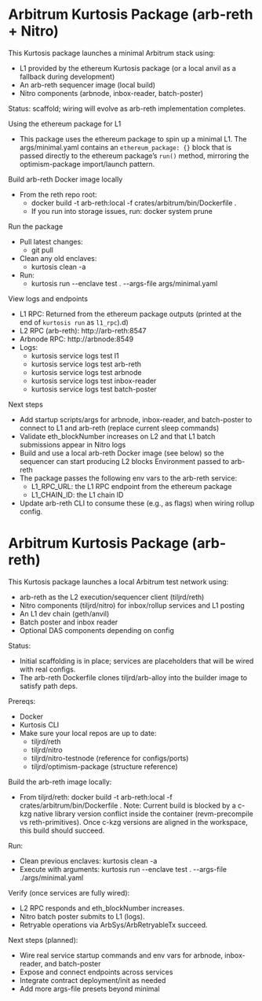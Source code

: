 # Arbitrum Kurtosis Package (arb-reth + Nitro)

This Kurtosis package launches a minimal Arbitrum stack using:
- L1 provided by the ethereum Kurtosis package (or a local anvil as a fallback during development)
- An arb-reth sequencer image (local build)
- Nitro components (arbnode, inbox-reader, batch-poster)

Status: scaffold; wiring will evolve as arb-reth implementation completes.

Using the ethereum package for L1
- This package uses the ethereum package to spin up a minimal L1. The args/minimal.yaml contains an `ethereum_package: {}` block that is passed directly to the ethereum package’s `run()` method, mirroring the optimism-package import/launch pattern.

Build arb-reth Docker image locally
- From the reth repo root:
  - docker build -t arb-reth:local -f crates/arbitrum/bin/Dockerfile .
  - If you run into storage issues, run: docker system prune

Run the package
- Pull latest changes:
  - git pull
- Clean any old enclaves:
  - kurtosis clean -a
- Run:
  - kurtosis run --enclave test . --args-file args/minimal.yaml

View logs and endpoints
- L1 RPC: Returned from the ethereum package outputs (printed at the end of `kurtosis run` as `l1_rpc`).d)
- L2 RPC (arb-reth): http://arb-reth:8547
- Arbnode RPC: http://arbnode:8549
- Logs:
  - kurtosis service logs test l1
  - kurtosis service logs test arb-reth
  - kurtosis service logs test arbnode
  - kurtosis service logs test inbox-reader
  - kurtosis service logs test batch-poster

Next steps
- Add startup scripts/args for arbnode, inbox-reader, and batch-poster to connect to L1 and arb-reth (replace current sleep commands)
- Validate eth_blockNumber increases on L2 and that L1 batch submissions appear in Nitro logs
- Build and use a local arb-reth Docker image (see below) so the sequencer can start producing L2 blocks
Environment passed to arb-reth
- The package passes the following env vars to the arb-reth service:
  - L1_RPC_URL: the L1 RPC endpoint from the ethereum package
  - L1_CHAIN_ID: the L1 chain ID
- Update arb-reth CLI to consume these (e.g., as flags) when wiring rollup config.


# Arbitrum Kurtosis Package (arb-reth)

This Kurtosis package launches a local Arbitrum test network using:
- arb-reth as the L2 execution/sequencer client (tiljrd/reth)
- Nitro components (tiljrd/nitro) for inbox/rollup services and L1 posting
- An L1 dev chain (geth/anvil)
- Batch poster and inbox reader
- Optional DAS components depending on config

Status:
- Initial scaffolding is in place; services are placeholders that will be wired with real configs.
- The arb-reth Dockerfile clones tiljrd/arb-alloy into the builder image to satisfy path deps.

Prereqs:
- Docker
- Kurtosis CLI
- Make sure your local repos are up to date:
  - tiljrd/reth
  - tiljrd/nitro
  - tiljrd/nitro-testnode (reference for configs/ports)
  - tiljrd/optimism-package (structure reference)

Build the arb-reth image locally:
- From tiljrd/reth:
  docker build -t arb-reth:local -f crates/arbitrum/bin/Dockerfile .
  Note: Current build is blocked by a c-kzg native library version conflict inside the container (revm-precompile vs reth-primitives).
  Once c-kzg versions are aligned in the workspace, this build should succeed.

Run:
- Clean previous enclaves:
  kurtosis clean -a
- Execute with arguments:
  kurtosis run --enclave test . --args-file ./args/minimal.yaml

Verify (once services are fully wired):
- L2 RPC responds and eth_blockNumber increases.
- Nitro batch poster submits to L1 (logs).
- Retryable operations via ArbSys/ArbRetryableTx succeed.

Next steps (planned):
- Wire real service startup commands and env vars for arbnode, inbox-reader, and batch-poster
- Expose and connect endpoints across services
- Integrate contract deployment/init as needed
- Add more args-file presets beyond minimal
